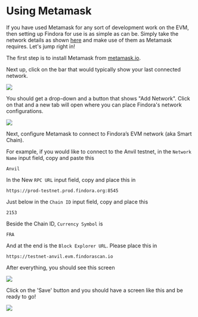 # Using Metamask

If you have used Metamask for any sort of development work on the EVM, then setting up Findora for use is as simple as can be. Simply take the network details as shown [here](https://wiki.findora.org/docs/dapp/network/) and make use of them as Metamask requires. Let's jump right in!

The first step is to install Metamask from [metamask.io](https://metamask.io/).

Next up, click on the bar that would typically show your last connected network.

![](https://wiki.findora.org/img/evm/metamask.png)

You should get a drop-down and a button that shows "Add Network". Click on that and a new tab will open where you can place Findora's network configurations.

![](https://wiki.findora.org/img/evm/metamask-1.png)

Next, configure Metamask to connect to Findora’s EVM network (aka Smart Chain).

For example, if you would like to connect to the Anvil testnet, in the `Network Name` input field, copy and paste this

```
Anvil
```

In the New `RPC URL` input field, copy and place this in

```
https://prod-testnet.prod.findora.org:8545
```

Just below in the `Chain ID` input field, copy and place this

```
2153
```

Beside the Chain ID, `Currency Symbol` is

```
FRA
```

And at the end is the `Block Explorer URL`. Please place this in

```
https://testnet-anvil.evm.findorascan.io
```

After everything, you should see this screen

![](https://wiki.findora.org/img/evm/anvil-3.png)

Click on the 'Save' button and you should have a screen like this and be ready to go!

![](https://wiki.findora.org/img/evm/anvil-4.png)
